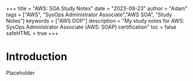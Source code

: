 +++
title = "AWS: SOA Study Notes"
date = "2023-09-23"
author = "Adam"
tags = ["AWS", "SysOps Administrator Associate","AWS SOA", "Study Notes"]
keywords = ["AWS DOP"]
description = "My study notes for AWS: SysOps Administrator Associate (AWS: SOAP) certification"
toc = false
safeHTML = true
+++

# Introduction
Placeholder